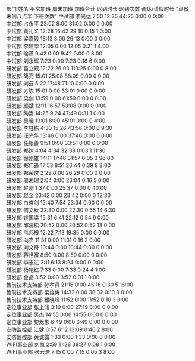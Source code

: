 部门	姓名	平常加班	周末加班	加班合计	迟到时长	迟到次数	调休/请假时长	"点餐未到八点半
下班次数"
中试部	李光达	7:50	12:35	44:25	0:00	0	0:00	
中试部	占永平	23:02	8:00	31:02	0:00	0	0:00	
中试部	黄礼义	12:28	16:42	29:10	0:15	1	0:00	
中试部	梁嘉毅	18:13	8:00	26:13	0:00	0	0:00	
中试部	李建华	12:05	0:00	12:05	0:21	1	4:00	
中试部	喻潇	9:42	0:00	9:42	0:00	0	8:00	
中试部	刘永辉	7:23	0:00	7:23	0:18	6	0:00	
研发部	苗立双	12:22	26:03	110:25	0:00	0	8:00	
研发部	简亮	15:01	25:08	88:09	0:00	0	0:00	
研发部	刘云	5:22	17:48	71:10	0:00	0	0:00	
研发部	方陈	15:01	0:00	63:01	0:00	0	0:00	
研发部	梁剑	13:59	0:00	61:59	0:00	0	0:00	
研发部	颜斌	12:11	16:57	53:08	0:00	0	0:00	
研发部	陶嵩	14:25	9:24	47:49	0:31	1	0:00	
研发部	吴曦	13:01	8:00	45:01	0:00	0	4:00	
研发部	李柱栋	4:30	15:26	43:56	0:00	0	9:30	
研发部	汪光华	13:46	0:00	37:46	0:00	0	0:00	
研发部	任银善	9:51	0:00	33:51	0:00	0	0:00	
研发部	郑达	4:04	4:34	32:38	0:03	1	11:30	
研发部	徐刚雄	14:11	17:46	31:57	0:05	3	96:00	
研发部	郑伟锋	17:53	8:51	26:44	0:39	8	8:00	
研发部	郑荣俊	2:29	0:00	26:29	0:00	0	0:00	
研发部	周湘理	2:04	0:00	26:04	0:16	5	0:00	
研发部	赵刚	1:37	0:00	25:37	0:00	0	40:00	
研发部	赵金	23:42	0:00	23:42	0:00	0	12:30	
研发部	白俊剑	15:40	7:54	23:34	0:00	0	0:00	
研发部	何文秋	22:30	0:00	22:30	0:55	14	6:30	
研发部	姚国梁	15:31	6:41	22:12	0:54	9	0:00	
研发部	邱清松	20:52	0:00	20:52	0:52	13	0:00	
研发部	韦邦根	12:22	7:13	19:35	0:00	0	0:00	
研发部	向杰	11:31	0:00	11:31	0:16	2	0:00	
研发部	刘文奇	10:44	0:00	10:44	0:00	0	0:00	
研发部	蒋世富	8:50	0:00	8:50	0:00	0	0:00	
研发部	李志江	2:11	6:13	8:24	0:00	0	0:00	
研发部	杨艳红	7:33	0:00	7:33	0:24	4	1:00	
研发部	金晶	3:52	0:00	3:52	0:01	1	0:00	
售前技术支持部	孙孝兵	21:16	0:00	45:16	0:30	5	16:00	
售前技术支持部	梁雄俦	14:32	0:00	38:32	0:10	3	0:00	
售前技术支持部	雒晓峰	11:52	0:00	11:52	0:10	3	0:00	
定位事业部	张上沭	3:19	0:00	27:19	0:00	0	0:00	
定位事业部	吴杰	14:55	0:00	14:55	0:00	0	0:00	
定位事业部	黎龙彬	6:49	0:00	6:49	0:00	0	0:00	
安防监控部	江健	6:57	6:12	13:09	0:46	2	8:00	
安防监控部	黄诚露	1:33	0:00	1:33	0:00	0	0:00	
WIFI事业部	刘凯	2:59	11:28	38:27	0:08	1	0:00	
WIFI事业部	张云浩	7:15	0:00	7:15	0:05	3	8:00	
